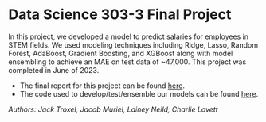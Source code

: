 # Data Science 303-3 Final Project
In this project, we developed a model to predict salaries for employees in STEM fields. We used modeling techniques including Ridge, Lasso, Random Forest, AdaBoost, Gradient Boosting, and XGBoost along with model ensembling to achieve an MAE on test data of ~47,000. This project was completed in June of 2023. 

* The final report for this project can be found [here](https://jtroxel7.github.io/Predicting-STEM-Salaries/LCJJ_Project_Report.html).
* The code used to develop/test/ensemble our models can be found [here](https://jtroxel7.github.io/Predicting-STEM-Salaries/LCJJ_Project_Code.html).

*Authors: Jack Troxel, Jacob Muriel, Lainey Neild, Charlie Lovett*
